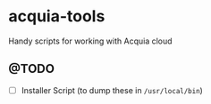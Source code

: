 # acquia-tools
Handy scripts for working with Acquia cloud

## @TODO
- [ ] Installer Script (to dump these in `/usr/local/bin`)